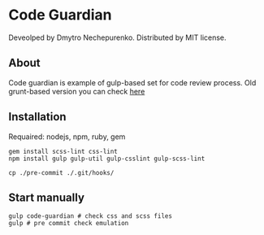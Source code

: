 # Code Guardian
Deveolped by Dmytro Nechepurenko. Distributed by MIT license.

## About
Code guardian is example of gulp-based set for code review process.
Old grunt-based version you can check [here](https://github.com/dimanech/code-guardian/tree/grunt)

## Installation
Requaired: nodejs, npm, ruby, gem

	gem install scss-lint css-lint
	npm install gulp gulp-util gulp-csslint gulp-scss-lint

	cp ./pre-commit ./.git/hooks/

## Start manually
	gulp code-guardian # check css and scss files
	gulp # pre commit check emulation